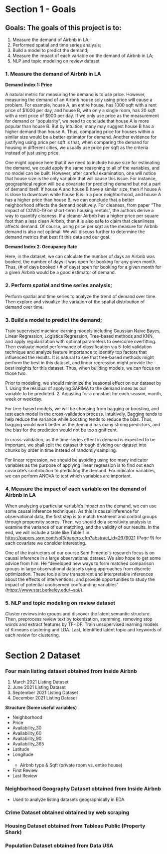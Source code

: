 # Section 1 - Goals

## Goals: The goals of this project is to: 
1. Measure the demand of Airbnb in LA; 
2. Performed spatial and time series analysis;
3. Build a model to predict the demand; 
4. Measure the impact of each variable on the demand of Airbnb in LA; 
5. NLP and topic modeling on review dataset


### 1. Measure the demand of Airbnb in LA

**Demand index 1: Price**

A natural metric for measuring the demand is to use price. However, measuring the demand of an Airbnb house soly using price will cause a problem. For example, house A, an entire house, has 1000 sqft with a rent price of $1000 per day, and house B, with only a single room, has 20 sqft with a rent price of $900 per day. If we only use price as the measurement for demand or “popularity”, we need to conclude that house A is more popular than house B. But by intuition, many may suggest house B has a higher demand than house A. Thus, comparing price for houses within a similar size would be a better estimator for demand. Another evidence for justifying using price per sqft is that, when comparing the demand for housing in different cities, we usually use price per sqft as the criteria instead of just using price.

One might oppose here that if we need to include house size for estimating the demand, we could apply the same reasoning to all of the variables, and no model can be built. However, after careful examination, one will notice that house size is the only variable that will cause this issue. For instance, geographical region will be a covariate for predicting demand but not a part of demand itself. If house A and house B have a similar size, then if house A is close to downtown while house B is in a poor neighborhood, and house A has a higher price than house B, we can conclude that a better neighborhood affects the demand positively. For cleaness, from paper “The impact of COVID-19 on short-term housing rentals”, the authors derive a way to quantify cleaness. If a cleaner Airbnb has a higher price per square foot than a less clean Airbnb, then it is also safe to claim that cleanliness affects demand.
Of course, using price per sqrt as the measure for Airbnb demand is also not optimal. We will discuss further to determine the demand metrics that best fit this data and our goal.

**Demand Index 2: Occupancy Rate**
	
Here, in the dataset, we can calculate the number of days an Airbnb was booked, the number of days it was open for booking for any given month. Thus, (# of days booked / # of days) open for booking for a given month for a given Airbnb would be a good estimator of demand.

### 2. Perform spatial and time series analysis; 
Perform spatial and time series to analyze the trend of demand over time. Then explore and visualize the variation of the spatial distribution of demand over time.

### 3. Build a model to predict the demand; 
Train supervised machine learning models including Gaussian Naive Bayes, Linear Regression, Logistics Regression, Tree-based methods and KNN, and apply regularization with optimal parameters to overcome overfitting. Then evaluate model performance of classification via 5-fold validation technique and analyze feature importance to identify top factors that influenced the results.
It is natural to see that tree-based methods might perform the best in this dataset, and linear regression might provide the best insights for this dataset. Thus, when building models, we can focus on those two.

Prior to modeling, we should minimize the seasonal effect on our dataset by 1. Using the residual of applying SARIMA to the demand index as our variable to be predicted. 2. Adjusting for a constant for each season, month, week or weekday.

For tree-based models, we will be choosing from bagging or boosting, and test each model in the cross-validation process. Intuitively, Bagging tends to help reduce the variance while boosting tends to reduce the bias. Thus, bagging would work better as the demand has many strong predictors, and the bias for the prediction would not be too significant.

In cross-validation, as the time-series effect in demand is expected to be important, we shall split the dataset through dividing our dataset into chunks by order in time instead of randomly sampling.

For linear regression, we should be avoiding using too many indicator variables as the purpose of applying linear regression is to find out each covariate’s contribution to predicting the demand. For indicator variables, we can perform ANOVA to test which variables are important.

### 4. Measure the impact of each variable on the demand of Airbnb in LA
When analyzing a particular variable’s impact on the demand, we can use some causal inference techniques.
As this is causal inference for observational data, the first step is to match treatment and control groups through propensity scores. Then, we should do a sensitivity analysis to examine the variance of our matching, and the validity of our results. In the end, we will include a table like Table 1 in https://papers.ssrn.com/sol3/papers.cfm?abstract_id=2976021 (Page 9) for each covariate we consider interesting. 

One of the instructors of our course Sam Pimentel’s research focus is on causal inference in a large observational dataset. We also hope to get some advice from him. He “developed new ways to form matched comparison groups in large observational datasets using approaches from discrete optimization. These tools allow transparent and interpretable inferences about the effects of interventions, and provide opportunities to study the impact of potential unobserved confounding variables” (https://www.stat.berkeley.edu/~spi/).

### 5. NLP and topic modeling on review dataset
Cluster reviews into groups and discover the latent semantic structure. 
Then, preprocess review text by tokenization, stemming, removing stop words and extract features by TF-IDF. 
Train unsupervised learning models of K-means clustering and LDA. 
Last, Identified latent topic and keywords of each review for clustering.

# Section 2 Dataset

### Four main listing dataset obtained from Inside Airbnb
1. March 2021 Listing Dataset
2. June 2021 Listing Dataset
3. September 2021 Listing Dataset
4. December 2021 Listing Dataset

**Structure (Some useful variables)**
- Neighborhood
- Price
- Availability_30
- Availability_60
- Availability_90
- Availability_365
- Latitude
- Longitude 
- - Airbnb type & Sqft (private room vs. entire house)
- First Review
- Last Review

### Neighborhood Geography Dataset obtained from Inside Airbnb
- Used to analyze listing datasets geographically in EDA

### Crime Dataset obtained obtained by web scraping

### Housing Dataset obtained from Tableau Public (Property Shark)

### Population Dataset obtained from Data USA


